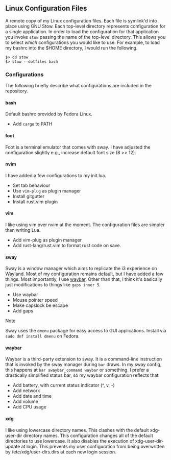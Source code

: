 
## Linux Configuration Files
A remote copy of my Linux configuration files. Each file is symlink'd into place
using GNU Stow. Each top-level directory represents configuration for a 
single application. In order to load the configuration for that application you 
invoke `stow` passing the name of the top-level directory. This allows you to 
select _which_ configurations you would like to use. For example, to load my 
bashrc into the $HOME directory, I would run the following. 

```
$> cd stow
$> stow --dotfiles bash
```

### Configurations
The following briefly describe what configurations are included in the repository.

#### bash
Default bashrc provided by Fedora Linux.

- Add `cargo` to PATH

#### foot
Foot is a terminal emulator that comes with sway. I have adjusted the 
configuration slightly e.g., increase default font size (8 >> 12).

#### nvim
I have added a few configurations to my init.lua.

- Set tab behaviour
- Use `vim-plug` as plugin manager
- Install gitgutter
- Install rust.vim plugin

#### vim
I like using vim over nvim at the moment. The configuration files are simpler than writing Lua.

- Add vim-plug as plugin manager
- Add rust-lang/rust.vim to format rust code on save.

#### sway
Sway is a window manager which aims to replicate the i3 experience on Wayland.
Most of my configuration remains default, but I have added a few things. Most
importantly, I use [waybar](#waybar). Other than that, I think it's basically
just modifications to things like `gaps inner 5`.

- Use waybar
- Mouse pointer speed
- Make capslock be escape
- Add gaps

> [!NOTE]
> Sway uses the `dmenu` package for easy access to GUI applications.
> Install via `sudo dnf install dmenu` on Fedora.

#### waybar
Waybar is a third-party extension to sway. It is a command-line instruction
that is invoked by the sway manager during `bar` draws. In my sway config,
this happens at `bar swaybar_command waybar` or something. I prefer a
drastically simplified status bar, so my waybar configuration reflects that.

 - Add battery, with current status indicator (^, v, -)
 - Add network
 - Add date and time
 - Add volume
 - Add CPU usage

#### xdg
I like using lowercase directory names. This clashes with the default 
xdg-user-dir directory names. This configuration changes all of
the default directories to use lowercase. It also disables the execution
of xdg-user-dir-update at login. This prevents my user configuration from
being overwritten by /etc/xdg/user-dirs.dirs at each new login session.

